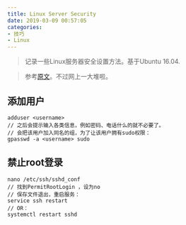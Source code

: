 ```yaml
---
title: Linux Server Security
date: 2019-03-09 00:57:05
categories:
- 技巧
- Linux
---
```


> 记录一些Linux服务器安全设置方法。基于Ubuntu 16.04.

> 参考[原文](https://linuxstory.org/four-ways-to-make-your-linux-server-more-security/)。不过网上一大堆啦。

<!-- more -->

## 添加用户

````
adduser <username>
// 之后会提示输入各类信息，例如密码、电话什么的就不必要了。
// 会把该用户加入同名的组，为了让该用户拥有sudo权限：
gpasswd -a <username> sudo
````

## 禁止root登录

````
nano /etc/ssh/sshd_conf
// 找到PermitRootLogin ，设为no
// 保存文件退出，重启服务：
service ssh restart
// OR：
systemctl restart sshd
````